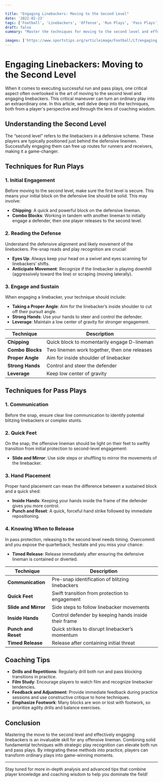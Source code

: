 ```yaml
---

title: "Engaging Linebackers: Moving to the Second Level"
date: '2022-02-23'
tags: ['Football', 'Linebackers', 'Offense', 'Run Plays', 'Pass Plays', 'Blocking', 'Technique', 'Coaching', 'Player Development']
draft: false
summary: "Master the techniques for moving to the second level and effectively engaging linebackers in both run and pass plays, bringing together player expertise and coaching intelligentsia."

images: ['https://www.sportstips.org/articleimage/Football/LT/engaging_linebackers_moving_to_the_second_level.webp']
---
```


# Engaging Linebackers: Moving to the Second Level

When it comes to executing successful run and pass plays, one critical aspect often overlooked is the art of moving to the second level and engaging linebackers. This critical maneuver can turn an ordinary play into an extraordinary one. In this article, well delve deep into the techniques, both from a player's perspective and through the lens of coaching wisdom.

## Understanding the Second Level

The “second level” refers to the linebackers in a defensive scheme. These players are typically positioned just behind the defensive linemen. Successfully engaging them can free up routes for runners and receivers, making it a game-changer. 

## Techniques for Run Plays

### 1. Initial Engagement

Before moving to the second level, make sure the first level is secure. This means your initial block on the defensive line should be solid. This may involve:
- **Chipping**: A quick and powerful block on the defensive lineman.
- **Combo Blocks**: Working in tandem with another lineman to initially engage a defender, then one player releases to the second level.

### 2. Reading the Defense

Understand the defensive alignment and likely movement of the linebackers. Pre-snap reads and play recognition are crucial:
- **Eyes Up**: Always keep your head on a swivel and eyes scanning for linebackers’ shifts.
- **Anticipate Movement**: Recognize if the linebacker is playing downhill (aggressively toward the line) or scraping (moving laterally).

### 3. Engage and Sustain

When engaging a linebacker, your technique should include:
- **Taking a Proper Angle**: Aim for the linebacker’s inside shoulder to cut off their pursuit angle.
- **Strong Hands**: Use your hands to steer and control the defender.
- **Leverage**: Maintain a low center of gravity for stronger engagement.

| Technique       | Description                                 |
|-----------------|---------------------------------------------|
| **Chipping**    | Quick block to momentarily engage D-lineman |
| **Combo Blocks**| Two linemen work together, then one releases |
| **Proper Angle**| Aim for inside shoulder of linebacker       |
| **Strong Hands**| Control and steer the defender              |
| **Leverage**    | Keep low center of gravity                  |

## Techniques for Pass Plays

### 1. Communication

Before the snap, ensure clear line communication to identify potential blitzing linebackers or complex stunts.

### 2. Quick Feet

On the snap, the offensive lineman should be light on their feet to swiftly transition from initial protection to second-level engagement:
- **Slide and Mirror**: Use side steps or shuffling to mirror the movements of the linebacker.

### 3. Hand Placement

Proper hand placement can mean the difference between a sustained block and a quick shed:
- **Inside Hands**: Keeping your hands inside the frame of the defender gives you more control.
- **Punch and Reset**: A quick, forceful hand strike followed by immediate repositioning.

### 4. Knowing When to Release

In pass protection, releasing to the second level needs timing. Overcommit and you expose the quarterback; hesitate and you miss your chance:
- **Timed Release**: Release immediately after ensuring the defensive lineman is contained or diverted.

| Technique       | Description                                        |
|-----------------|----------------------------------------------------|
| **Communication**| Pre-snap identification of blitzing linebackers    |
| **Quick Feet**   | Swift transition from protection to engagement     |
| **Slide and Mirror**| Side steps to follow linebacker movements      |
| **Inside Hands** | Control defender by keeping hands inside their frame|
| **Punch and Reset**| Quick strikes to disrupt linebacker’s momentum  |
| **Timed Release**| Release after containing initial threat           |

## Coaching Tips

- **Drills and Repetitions**: Regularly drill both run and pass blocking transitions in practice.
- **Film Study**: Encourage players to watch film and recognize linebacker tendencies.
- **Feedback and Adjustment**: Provide immediate feedback during practice sessions and use constructive critique to hone techniques.
- **Emphasize Footwork**: Many blocks are won or lost with footwork, so prioritize agility drills and balance exercises.

## Conclusion

Mastering the move to the second level and effectively engaging linebackers is an invaluable skill for any offensive lineman. Combining solid fundamental techniques with strategic play recognition can elevate both run and pass plays. By integrating these methods into practice, players can transform ordinary plays into game-winning moments.

---

Stay tuned for more in-depth analysis and advanced tips that combine player knowledge and coaching wisdom to help you dominate the field!
```
